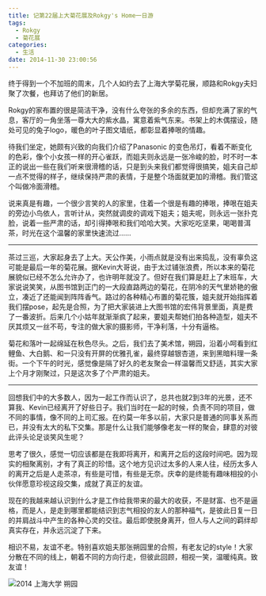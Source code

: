 ```yaml
---
title: 记第22届上大菊花展及Rokgy's Home一日游
tags:
  - Rokgy
  - 菊花展
categories:
  - 生活
date: 2014-11-30 23:00:56
---
```

终于得到一个不加班的周末，几个人如约去了上海大学菊花展，顺路和Rokgy夫妇聚了次餐，也拜访了他们的新居。

Rokgy的家布置的很是简洁干净，没有什么夸张的多余的东西，但却充满了家的气息，客厅的一角坐落一尊大大的紫水晶，寓意着紫气东来。书架上的木偶摆设，随处可见的兔子logo，暖色的叶子图文墙纸，都彰显着捧哏的情趣。

待我们坐定，她颇有兴致的向我们介绍了Panasonic 的变色吊灯，看着不断变化的色彩，像个小女孩一样的开心雀跃，而姐夫则永远是一张冷峻的脸，时不时一本正的说出一些在我们听来很滑稽的话，只是到头来我们都觉得很搞笑，姐夫自己却一点不觉得的样子，继续保持严肃的表情，于是整个场面就更加的滑稽。我们管这个叫做冷面滑稽。

说来真是有趣，一个很少言笑的人的家里，住着一个很是有趣的捧哏，捧哏在姐夫的旁边小鸟依人，言听计从，突然就调皮的调戏下姐夫；姐夫呢，则永远一张扑克脸，说着一些严肃的话，却引得捧哏和我们哈哈大笑。大家吃吃坚果，喝喝普洱茶，时光在这个温馨的家里快速流过……

<!--more-->

---

茶过三巡，大家起身去了上大。天公作美，小雨点就是没有出来捣乱，没有辜负这可能是最后一年的菊花展。据Kevin大哥说，由于太过铺张浪费，所以本来的菊花展貌似已经不怎么允许办了，也许明年就没了。但好在我们算是赶上了末班车，大家说说笑笑，从图书馆到正门的一大段直路两边的菊花，在阴冷的天气里娇艳的傲立，凑近了还能闻到阵阵香气。路过的各种精心布置的菊花簇，姐夫就开始指挥着我们摆pose，起先是合照，为了把大家装进上大图书馆的宏伟背景里面，真是费了一番波折。后来几个小姑年就渐渐疯了起来，要姐夫帮她们拍各种造型，姐夫不厌其烦又一丝不苟，专注的做大家的摄影师，干净利落，十分有逼格。

菊花和落叶一起绵延在秋色尽头。之后，我们去了美术馆，朔园，沿着小呵看到红鲤鱼、大白鹅、和一只没有开屏的优雅孔雀，最终穿越银杏道，来到黑暗料理一条街。一个下午的时光，感觉像是隔了好久的老友聚会一样温馨而又舒适，其实大家上个月才刚聚过，只是这次多了个严肃的姐夫。

---

回想我们中的大多数人，因为一起工作而认识了，总共也就2到3年的光景，还不算我、Kevin已经离开了好些日子。我们当时在一起的时候，负责不同的项目，做不同的事情，像不同的上司汇报。在约莫一年多以前，大家只是普通的同事关系而已，并没有太大的私下交集。那是什么让我们能够像老友一样的聚会，肆意的对彼此评头论足谈笑风生呢？

思考了很久，感觉一切应该都是在我即将离开，和离开之后的这段时间吧。因为现实的相聚离别，才有了真正的珍惜。这个地方见识过太多的人来人往，经历太多人的离开之后是人走茶凉，有些是可惜，有些是无奈。庆幸的是终能有趣味相投的小伙伴愿意珍视这段交集，成就了真正的友谊。

现在的我越来越认识到什么才是工作给我带来的最大的收获，不是财富、也不是逼格，而是人，是走到哪里都能结识到志气相投的友人的那种福气，是彼此日复一日的并肩战斗中产生的各种心灵的交往。最后即使脱身离开，但人与人之间的羁绊却真实存在，并永远沉淀了下来。

相识不易，友谊不老。特别喜欢姐夫那张朔园里的合照，有老友记的style！大家分散在不同的线上，朝着不同的方向行走，但彼此回顾，相视一笑，温暖纯真。致友谊！

![2014 上海大学 朔园](http://7xr6h2.com1.z0.glb.clouddn.com/%E4%B8%8A%E5%A4%A7%E8%8F%8A%E8%8A%B1%E5%B1%95.jpg)